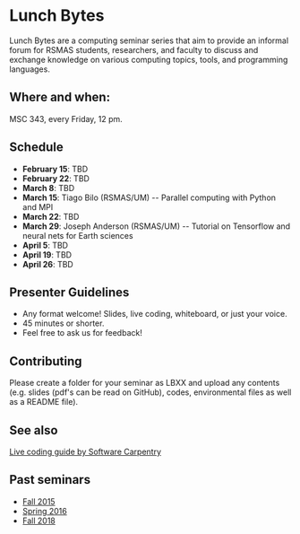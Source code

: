 # Lunch Bytes

Lunch Bytes are a computing seminar series that aim to provide an informal forum for RSMAS students, 
researchers, and faculty to discuss and exchange knowledge on various computing topics, tools, and programming languages.

## Where and when:

MSC 343, every Friday, 12 pm.

## Schedule

* **February 15**: TBD
* **February 22**: TBD
* **March 8**: TBD
* **March 15**: Tiago Bilo (RSMAS/UM) -- Parallel computing with Python and MPI
* **March 22**: TBD
* **March 29**: Joseph Anderson (RSMAS/UM) -- Tutorial on Tensorflow and neural nets for Earth sciences
* **April 5**: TBD
* **April 19**: TBD
* **April 26**: TBD

## Presenter Guidelines

* Any format welcome! Slides, live coding, whiteboard, or just your voice.
* 45 minutes or shorter.
* Feel free to ask us for feedback!

## Contributing

Please create a folder for your seminar as LBXX and upload any contents (e.g. slides (pdf's can be read on GitHub), codes, environmental files as well as a README file).

## See also

[Live coding guide by Software Carpentry](http://swcarpentry.github.io/swc-releases/2017.02/instructor-training/13-live/)

## Past seminars

* [Fall 2015](Fall_2015)
* [Spring 2016](Spring_2016)
* [Fall 2018](Fall_2018)

